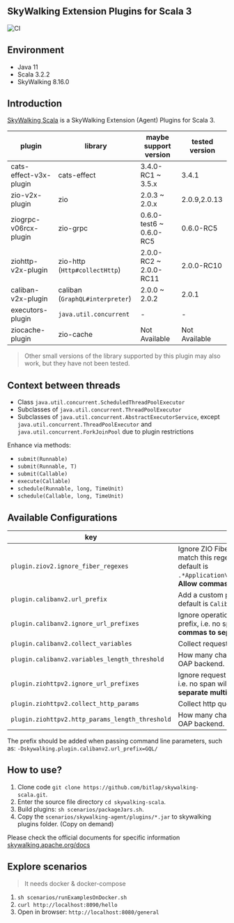SkyWalking Extension Plugins for Scala 3
---

![CI][Badge-CI]


[Badge-CI]: https://github.com/bitlap/skywalking-scala/actions/workflows/ScalaCI.yml/badge.svg

## Environment

- Java 11
- Scala 3.2.2
- SkyWalking 8.16.0

## Introduction

[SkyWalking Scala](https://github.com/bitlap/skywalking-scala) is a SkyWalking Extension (Agent) Plugins for Scala 3.


| plugin                 | library                         | maybe support version   | tested version |
|------------------------|---------------------------------|-------------------------|----------------|
| cats-effect-v3x-plugin | cats-effect                     | 3.4.0-RC1 ~ 3.5.x       | 3.4.1          |
| zio-v2x-plugin         | zio                             | 2.0.3 ~ 2.0.x           | 2.0.9,2.0.13   |
| ziogrpc-v06rcx-plugin  | zio-grpc                        | 0.6.0-test6 ~ 0.6.0-RC5 | 0.6.0-RC5      |
| ziohttp-v2x-plugin     | zio-http (`Http#collectHttp`)   | 2.0.0-RC2 ~ 2.0.0-RC11  | 2.0.0-RC10     |
| caliban-v2x-plugin     | caliban (`GraphQL#interpreter`) | 2.0.0 ~ 2.0.2           | 2.0.1          |
| executors-plugin       | `java.util.concurrent`          | -                       | -              |
| ziocache-plugin        | zio-cache                       | Not Available           | Not Available  |


> Other small versions of the library supported by this plugin may also work, but they have not been tested.

## Context between threads

- Class `java.util.concurrent.ScheduledThreadPoolExecutor`
- Subclasses of `java.util.concurrent.ThreadPoolExecutor`
- Subclasses of `java.util.concurrent.AbstractExecutorService`, except `java.util.concurrent.ThreadPoolExecutor` and `java.util.concurrent.ForkJoinPool` due to plugin restrictions

Enhance via methods:
- `submit(Runnable)`
- `submit(Runnable, T)`
- `submit(Callable)`
- `execute(Callable)`
- `schedule(Runnable, long, TimeUnit)`
- `schedule(Callable, long, TimeUnit)`


## Available Configurations
| key                                             | description                                                                                                                                                                                    |
|-------------------------------------------------|------------------------------------------------------------------------------------------------------------------------------------------------------------------------------------------------|
| `plugin.ziov2.ignore_fiber_regexes`             | Ignore ZIO Fibers by `FiberId.location` which match this regex, i.e. no span will be created, default is `.*Application\.run.*,.*ZHttpServer\.start.*`. **Allow commas to separate multiple**. |
| `plugin.calibanv2.url_prefix`                   | Add a custom prefix to the graphql operation, default is `Caliban/GraphQL/`.                                                                                                                   |
| `plugin.calibanv2.ignore_url_prefixes`          | Ignore operation names starting with this prefix, i.e. no span will be created. **Allow commas to separate multiple**.                                                                         |
| `plugin.calibanv2.collect_variables`            | Collect request variables.                                                                                                                                                                     |
| `plugin.calibanv2.variables_length_threshold`   | How many characters to keep and send to the OAP backend.                                                                                                                                       |
| `plugin.ziohttpv2.ignore_url_prefixes`          | Ignore request paths starting with this prefix, i.e. no span will be created. **Allow commas to separate multiple**.                                                                           |
| `plugin.ziohttpv2.collect_http_params`          | Collect http query params.                                                                                                                                                                     |
| `plugin.ziohttpv2.http_params_length_threshold` | How many characters to keep and send to the OAP backend.                                                                                                                                       |

The prefix should be added when passing command line parameters, such as: `-Dskywalking.plugin.calibanv2.url_prefix=GQL/`

## How to use?

1. Clone code `git clone https://github.com/bitlap/skywalking-scala.git`.
2. Enter the source file directory `cd skywalking-scala`.
3. Build plugins: `sh scenarios/packageJars.sh`. 
4. Copy the `scenarios/skywalking-agent/plugins/*.jar` to skywalking plugins folder. (Copy on demand)

Please check the official documents for specific information
[skywalking.apache.org/docs](https://skywalking.apache.org/docs/skywalking-java/v8.15.0/en/setup/service-agent/java-agent/readme/)

## Explore scenarios

> It needs docker & docker-compose

1. `sh scenarios/runExamplesOnDocker.sh`
2. `curl http://localhost:8090/hello`
3. Open in browser: `http://localhost:8080/general`
